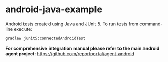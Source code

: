 # android-java-example

Android tests created using Java and JUnit 5. To run tests from command-line execute:

```sh
gradlew junit5:connectedAndroidTest
```

**For comprehensive integration manual please refer to the main android agent
project:** https://github.com/reportportal/agent-android
